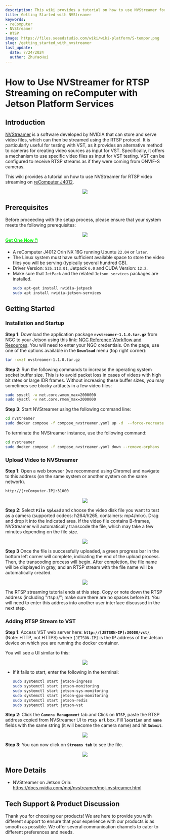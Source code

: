 ```yaml
---
description: This wiki provides a tutorial on how to use NVStreamer for RTSP video streaming on reComputer Jetson.
title: Getting Started with NVStreamer
keywords:
- reComputer
- NVStreamer
- RTSP
image: https://files.seeedstudio.com/wiki/wiki-platform/S-tempor.png
slug: /getting_started_with_nvstreamer
last_update:
  date: 7/24/2024
  author: ZhuYaoHui
---
```

# How to Use NVStreamer for RTSP Streaming on reComputer with Jetson Platform Services

## Introduction
[NVStreamer](https://docs.nvidia.com/moj/nvstreamer/moj-nvstreamer.html) is a software developed by NVIDIA that can store and serve video files, which can then be streamed using the RTSP protocol. It is particularly useful for testing with VST, as it provides an alternative method to cameras for creating video sources as input for VST. Specifically, it offers a mechanism to use specific video files as input for VST testing. VST can be configured to receive RTSP streams as if they were coming from ONVIF-S cameras.

This wiki provides a tutorial on how to use NVStreamer for RTSP video streaming on [reComputer J4012](https://www.seeedstudio.com/reComputer-J4012-p-5586.html).

<div align="center">
    <img width={700} 
     src="https://files.seeedstudio.com/wiki/reComputer-Jetson/A608/recomputerj4012.jpg" />
</div>

## Prerequisites
Before proceeding with the setup process, please ensure that your system meets the following prerequisites:
<div align="center">
    <img width={800} 
     src="https://files.seeedstudio.com/wiki/reComputer/Application/reComputer_J4012.png" />
</div>

<div class="get_one_now_container" style={{textAlign: 'center'}}>
    <a class="get_one_now_item" href="https://files.seeedstudio.com/wiki/reComputer/Application/reComputer_J4012.png">
      <strong><span><font color={'FFFFFF'} size={"4"}> Get One Now 🖱️</font></span></strong>
    </a>
</div>

- A reComputer J4012 Orin NX 16G running Ubuntu `22.04` or `later`.
- The Linux system must have sufficient available space to store the video files you will be serving (typically several hundred GB).
- Driver Version: `535.113.01`, Jetpack `6.0` and CUDA Version: `12.2`.
- Make sure that `JetPack` and the related `Jetson services` packages are installed.
  ```bash
  sudo apt-get install nvidia-jetpack
  sudo apt install nvidia-jetson-services
  ```

## Getting Started

### Installation and Startup

**Step 1**: Download the application package **`nvstreamer-1.1.0.tar.gz`** from NGC to your Jetson using this link: [NGC Reference Workflow and Resources](https://catalog.ngc.nvidia.com/orgs/nvidia/teams/jps/resources/reference-workflow-and-resources). You will need to enter your NGC credentials. On the page, use one of the options available in the **`Download`** menu (top right corner):

```bash
tar -xvzf nvstreamer-1.1.0.tar.gz
```

**Step 2**: Run the following commands to increase the operating system socket buffer size. This is to avoid packet loss in cases of videos with high bit rates or large IDR frames. Without increasing these buffer sizes, you may sometimes see blocky artifacts in a few video files:

```bash
sudo sysctl -w net.core.wmem_max=2000000
sudo sysctl -w net.core.rmem_max=2000000
```

**Step 3**: Start NVStreamer using the following command line:

```bash
cd nvstreamer
sudo docker compose -f compose_nvstreamer.yaml up -d  --force-recreate
```

To terminate the NVStreamer instance, use the following command:

```bash
cd nvstreamer
sudo docker compose -f compose_nvstreamer.yaml down --remove-orphans
```

### Upload Video to NVStreamer
**Step 1**: Open a web browser (we recommend using Chrome) and navigate to this address (on the same system or another system on the same network).

```markdown
http://[reComputer-IP]:31000
```
<div align="center">
    <img width={1000} 
     src="https://files.seeedstudio.com/wiki/reComputer/Application/nvstreamer/fig1.png" />
</div>

**Step 2**: Select **`File Upload`** and choose the video disk file you want to test as a camera (supported codecs: h264/h265, containers: mp4/mkv). Drag and drop it into the indicated area. If the video file contains B-frames, NVStreamer will automatically transcode the file, which may take a few minutes depending on the file size.
<div align="center">
    <img width={1000} 
     src="https://files.seeedstudio.com/wiki/reComputer/Application/nvstreamer/fig2.png" />
</div>

**Step 3** Once the file is successfully uploaded, a green progress bar in the bottom left corner will complete, indicating the end of the upload process. Then, the transcoding process will begin. After completion, the file name will be displayed in gray, and an RTSP stream with the file name will be automatically created.

<div align="center">
    <img width={1000} 
     src="https://files.seeedstudio.com/wiki/reComputer/Application/nvstreamer/fig3.png" />
</div>

The RTSP streaming tutorial ends at this step. Copy or note down the RTSP address (including "rtsp://"; make sure there are no spaces before it). You will need to enter this address into another user interface discussed in the next step.

### Adding RTSP Stream to VST

**Step 1**: Access VST web server here: **`http://[JETSON-IP]:30080/vst/`**, (Note: HTTP, not HTTPS) where `[JETSON-IP]` is the IP address of the Jetson device on which you are running the docker container.

 You will see a UI similar to this:
<div align="center">
    <img width={1000} 
     src="https://files.seeedstudio.com/wiki/reComputer/Application/nvstreamer/fig4.png" />
</div>

- If it fails to start, enter the following in the terminal:

    ```bash
    sudo systemctl start jetson-ingress
    sudo systemctl start jetson-monitoring
    sudo systemctl start jetson-sys-monitoring
    sudo systemctl start jetson-gpu-monitoring
    sudo systemctl start jetson-redis
    sudo systemctl start jetson-vst
    ```

**Step 2**: Click the **`Camera Management`** tab and Click on **`RTSP`**, paste the RTSP address copied from NVStreamer UI to **`rtsp url`** box. Fill **`location`** and **`name`** fields with the same string (it will become the camera name) and hit **`Submit`**.
<div align="center">
    <img width={1000} 
     src="https://files.seeedstudio.com/wiki/reComputer/Application/nvstreamer/fig5.png" />
</div>

**Step 3**: You can now click on **`Streams tab`** to see the file.
<div align="center">
    <img width={1000} 
     src="https://files.seeedstudio.com/wiki/reComputer/Application/nvstreamer/fig6.png" />
</div>

## More Details
- NVStreamer on Jetson Orin: https://docs.nvidia.com/moj/nvstreamer/moj-nvstreamer.html

## Tech Support & Product Discussion

Thank you for choosing our products! We are here to provide you with different support to ensure that your experience with our products is as smooth as possible. We offer several communication channels to cater to different preferences and needs.

<div class="button_tech_support_container">
<a href="https://forum.seeedstudio.com/" class="button_forum"></a> 
<a href="https://www.seeedstudio.com/contacts" class="button_email"></a>
</div>

<div class="button_tech_support_container">
<a href="https://discord.gg/eWkprNDMU7" class="button_discord"></a> 
<a href="https://github.com/Seeed-Studio/wiki-documents/discussions/69" class="button_discussion"></a>
</div>